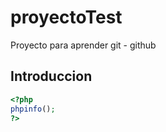 # proyectoTest
Proyecto para aprender git - github

## Introduccion

```php
<?php
phpinfo();
?>
```
